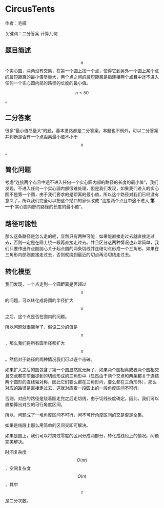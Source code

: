 # CircusTents 
作者：毛啸

关键词：二分答案 计算几何
## 题目简述
$$n$$个实心圆，两两没有交集，在第一个圆上找一个点，使得它到另外一个圆上某个点的最短距离的最小值尽量大，两个点之间的最短距离是指连接两个点且中途不进入任何一个实心圆内部的路径的长度的最小值。

$$n \le 50$$。
## 二分答案
很多“最小值尽量大”的题，基本思路都是二分答案，本题也不例外，可以二分答案并判断是否有一个点距离最小值不小于$$x$$。
## 简化问题
考虑“连接两个点且中途不进入任何一个实心圆内部的路径的长度的最小值”，我们发现，不进入任何一个实心圆内部很难处理，但是我们发现，如果我们进入的实心圆不是第一个圆，由于我们要求的是距离的最小值，所以这个路径对我们已经没有意义了，所以我们完全可以把这个拗口的家伙改成 “连接两个点且中途不进入 **第一个** 实心圆内部的路径的长度的最小值”。
## 路径可能性
那么这条路径是怎么走的呢，显然只有两种可能：如果能直接走过去就直接走过去，否则一定是在圆上绕一段再直接走过去。并且区分这两种情况也非常简单，我们只要作出终点圆圆心关于起点圆的两条切线并连结切点形成一个三角形，如果在三角形内部则直接走过去，否则就绕到最近的切点再沿切线走过去。
## 转化模型
我们发现，一个点走到一个圆距离是否超过$$x$$的问题，可以转化成将圆的半径扩大$$x$$之后，这个点是否在圆内的问题。

所以问题就很简单了，假设二分的值是$$x$$，那么我们将所有圆半径都扩大$$x$$。然后对于路径的两种情况我们可以逐个击破。

如果扩大之后的圆包含了第一个圆显然就无解了，如果两个圆相离或者两个圆相交且交点都在前面提到的切线形成的三角形中（显然由于两个交点和两条都关于连结两个圆形的直线轴对称，因此它们要么都在三角形内，要么都在三角形外），那么对应的路径是直接走过去，这就对应着一段圆上的一段角度区间不可行。

否则，对应的路径是绕着圆走完之后走切线，由于切线长度确定，因此，我们可以直接算出对应的可行角度区间。

所以，问题成了一堆角度区间不可行，问不可行角度区间的交是否是全集。

如果是线段上那么用简单的区间交即可解决。

如果是圆上，我们可以将跨过零度的区间分成两部分，转化成线段上的情况。问题完美解决。

时间复杂度$$O(nt)$$，空间复杂度$$O(n)$$，其中$$t$$是二分次数。
